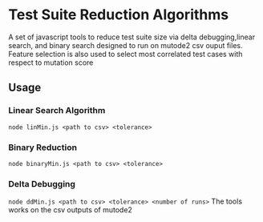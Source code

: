 # Test Suite Reduction Algorithms
A set of javascript tools to reduce test suite size via delta debugging,linear search, and binary search designed to run on mutode2 csv ouput files. Feature selection is also used to select most correlated test cases with respect to mutation score
## Usage
### Linear Search Algorithm
`node linMin.js <path to csv> <tolerance>`

### Binary Reduction
`node binaryMin.js <path to csv> <tolerance>`  

### Delta Debugging
`node ddMin.js <path to csv> <tolerance> <number of runs>`
The tools works on the csv outputs of mutode2
